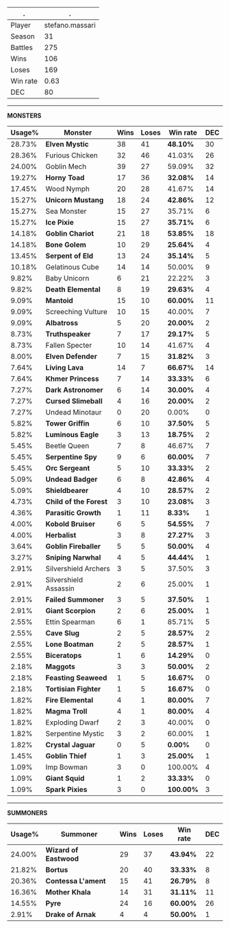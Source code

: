 .|.
|-|-
Player|stefano.massari
Season|31
Battles|275
Wins|106
Loses|169
Win rate|0.63
DEC|80

---
**MONSTERS**

Usage%|Monster|Wins|Loses|Win rate|DEC|
-|-|-|-|-|-|
28.73%|**Elven Mystic**|38|41|**48.10%**|30|
28.36%|Furious Chicken|32|46|41.03%|26|
24.00%|Goblin Mech|39|27|59.09%|32|
19.27%|**Horny Toad**|17|36|**32.08%**|14|
17.45%|Wood Nymph|20|28|41.67%|14|
15.27%|**Unicorn Mustang**|18|24|**42.86%**|12|
15.27%|Sea Monster|15|27|35.71%|6|
15.27%|**Ice Pixie**|15|27|**35.71%**|6|
14.18%|**Goblin Chariot**|21|18|**53.85%**|18|
14.18%|**Bone Golem**|10|29|**25.64%**|4|
13.45%|**Serpent of Eld**|13|24|**35.14%**|5|
10.18%|Gelatinous Cube|14|14|50.00%|9|
9.82%|Baby Unicorn|6|21|22.22%|3|
9.82%|**Death Elemental**|8|19|**29.63%**|4|
9.09%|**Mantoid**|15|10|**60.00%**|11|
9.09%|Screeching Vulture|10|15|40.00%|7|
9.09%|**Albatross**|5|20|**20.00%**|2|
8.73%|**Truthspeaker**|7|17|**29.17%**|5|
8.73%|Fallen Specter|10|14|41.67%|4|
8.00%|**Elven Defender**|7|15|**31.82%**|3|
7.64%|**Living Lava**|14|7|**66.67%**|14|
7.64%|**Khmer Princess**|7|14|**33.33%**|6|
7.27%|**Dark Astronomer**|6|14|**30.00%**|4|
7.27%|**Cursed Slimeball**|4|16|**20.00%**|2|
7.27%|Undead Minotaur|0|20|0.00%|0|
5.82%|**Tower Griffin**|6|10|**37.50%**|5|
5.82%|**Luminous Eagle**|3|13|**18.75%**|2|
5.45%|Beetle Queen|7|8|46.67%|7|
5.45%|**Serpentine Spy**|9|6|**60.00%**|7|
5.45%|**Orc Sergeant**|5|10|**33.33%**|2|
5.09%|**Undead Badger**|6|8|**42.86%**|4|
5.09%|**Shieldbearer**|4|10|**28.57%**|2|
4.73%|**Child of the Forest**|3|10|**23.08%**|3|
4.36%|**Parasitic Growth**|1|11|**8.33%**|1|
4.00%|**Kobold Bruiser**|6|5|**54.55%**|7|
4.00%|**Herbalist**|3|8|**27.27%**|3|
3.64%|**Goblin Fireballer**|5|5|**50.00%**|4|
3.27%|**Sniping Narwhal**|4|5|**44.44%**|1|
2.91%|Silvershield Archers|3|5|37.50%|3|
2.91%|Silvershield Assassin|2|6|25.00%|1|
2.91%|**Failed Summoner**|3|5|**37.50%**|1|
2.91%|**Giant Scorpion**|2|6|**25.00%**|1|
2.55%|Ettin Spearman|6|1|85.71%|5|
2.55%|**Cave Slug**|2|5|**28.57%**|2|
2.55%|**Lone Boatman**|2|5|**28.57%**|1|
2.55%|**Biceratops**|1|6|**14.29%**|0|
2.18%|**Maggots**|3|3|**50.00%**|2|
2.18%|**Feasting Seaweed**|1|5|**16.67%**|0|
2.18%|**Tortisian Fighter**|1|5|**16.67%**|0|
1.82%|**Fire Elemental**|4|1|**80.00%**|7|
1.82%|**Magma Troll**|4|1|**80.00%**|4|
1.82%|Exploding Dwarf|2|3|40.00%|0|
1.82%|Serpentine Mystic|3|2|60.00%|1|
1.82%|**Crystal Jaguar**|0|5|**0.00%**|0|
1.45%|**Goblin Thief**|1|3|**25.00%**|1|
1.09%|Imp Bowman|3|0|100.00%|4|
1.09%|**Giant Squid**|1|2|**33.33%**|0|
1.09%|**Spark Pixies**|3|0|**100.00%**|3|

---
**SUMMONERS**

Usage%|Summoner|Wins|Loses|Win rate|DEC|
-|-|-|-|-|-|
24.00%|**Wizard of Eastwood**|29|37|**43.94%**|22|
21.82%|**Bortus**|20|40|**33.33%**|8|
20.36%|**Contessa L'ament**|15|41|**26.79%**|8|
16.36%|**Mother Khala**|14|31|**31.11%**|11|
14.55%|**Pyre**|24|16|**60.00%**|26|
2.91%|**Drake of Arnak**|4|4|**50.00%**|1|
